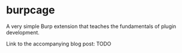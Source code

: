 # burpcage

A very simple Burp extension that teaches the fundamentals of plugin development.

Link to the accompanying blog post: TODO